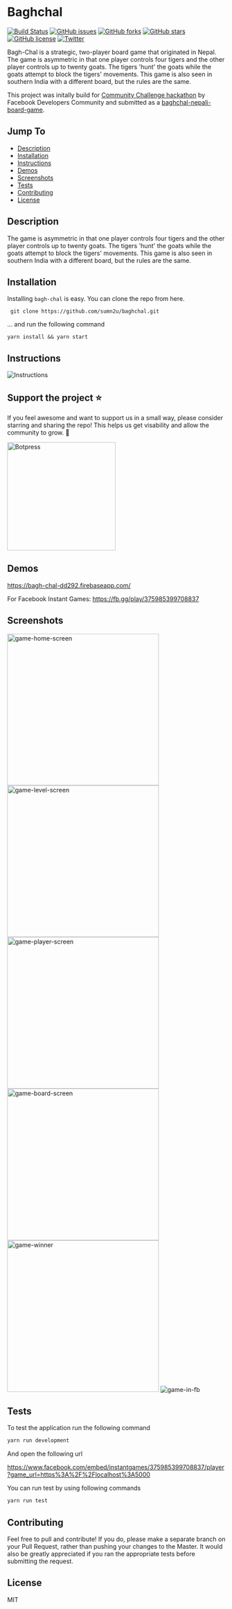 Baghchal
======
[![Build Status](https://travis-ci.org/sumn2u/baghchal.svg?branch=master)](https://travis-ci.org/sumn2u/baghchal)
[![GitHub issues](https://img.shields.io/github/issues/sumn2u/baghchal)](https://github.com/sumn2u/baghchal/issues) [![GitHub forks](https://img.shields.io/github/forks/sumn2u/baghchal)](https://github.com/sumn2u/baghchal/network)
[![GitHub stars](https://img.shields.io/github/stars/sumn2u/baghchal)](https://github.com/sumn2u/baghchal/stargazers)
[![GitHub license](https://img.shields.io/github/license/sumn2u/baghchal)](https://github.com/sumn2u/baghchal/blob/master/LICENSE)
[![Twitter](https://img.shields.io/twitter/url/https/github.com/sumn2u/bagchal.svg?style=social)](https://twitter.com/intent/tweet?text=Wow:&url=https%3A%2F%2Fgithub.com%2Fsumn2u%2Fbaghchal)


Bagh-Chal is a strategic, two-player board game that originated in Nepal. The game is asymmetric in that one player controls four tigers and the other player controls up to twenty goats. The tigers 'hunt' the goats while the goats attempt to block the tigers' movements. This game is also seen in southern India with a different board, but the rules are the same.

This project was initally build for [Community Challenge hackathon](https://developercircles2019.devpost.com) by Facebook Developers Community and submitted as a [baghchal-nepali-board-game](https://devpost.com/software/baghchal-nepali-board-game).

## Jump To
* [Description](#description)
* [Installation](#installation)
* [Instructions](#instructions)
* [Demos](#demos)
* [Screenshots](#screenshots)
* [Tests](#tests)
* [Contributing](#contributing)
* [License](#license)

## Description

The game is asymmetric in that one player controls four tigers and the other player controls up to twenty goats. The tigers 'hunt' the goats while the goats attempt to block the tigers' movements. This game is also seen in southern India with a different board, but the rules are the same.


## Installation

Installing `bagh-chal` is easy.  You can clone the repo from here.

```
 git clone https://github.com/sumn2u/baghchal.git
```

... and run the following command

```
yarn install && yarn start
```

## Instructions
<img alt="Instructions"  src="./screenshots/Instructions.png">

## Support the project ⭐

If you feel awesome and want to support us in a small way, please consider starring and sharing the repo! This helps us get visability and allow the community to grow. 🙏

<img alt="Botpress" width="250" src="./screenshots/star_us.gif">

## Demos

https://bagh-chal-dd292.firebaseapp.com/

For Facebook Instant Games:
https://fb.gg/play/375985399708837

## Screenshots
<img alt="game-home-screen" width="350" src="./screenshots/game-home-screen.png">
<img alt="game-level-screen" width="350" src="./screenshots/game-level-screen.png">
<img alt="game-player-screen" width="350" src="./screenshots/game-player-screen.png">
<img alt="game-board-screen" width="350" src="./screenshots/game-board-screen.png">
<img alt="game-winner" width="350" src="./screenshots/game-winner.png">
<img alt="game-in-fb" src="./screenshots/bagchal_fb.png">



## Tests

To test the application run the following command

```javascript
yarn run development

```
And open the following url

https://www.facebook.com/embed/instantgames/375985399708837/player?game_url=https%3A%2F%2Flocalhost%3A5000

You can run test by using following commands

```javascript
yarn run test

```


## Contributing

Feel free to pull and contribute!  If you do, please make a separate branch on your Pull Request, rather than pushing your changes to the Master.  It would also be greatly appreciated if you ran the appropriate tests before submitting the request.


## License

MIT
